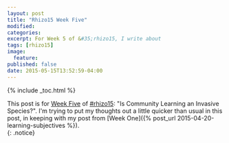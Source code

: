 ```yaml
---
layout: post
title: "Rhizo15 Week Five"
modified:
categories:
excerpt: For Week 5 of &#35;rhizo15, I write about  
tags: [rhizo15]
image:
  feature:
published: false
date: 2015-05-15T13:52:59-04:00
---
```


{% include _toc.html %}

<!-- markup clean_ -->

This post is for [Week Five](http://rhizomatic.net/2015/05/12/week-5-is-community-learning-an-invasive-species/) of [#rhizo15](http://rhizomatic.net/): "Is Community Learning an Invasive Species?". I'm trying to put my thoughts out a little quicker than usual in this post, in keeping with my post from [Week One]({% post_url 2015-04-20-learning-subjectives %}).  
{: .notice}  
